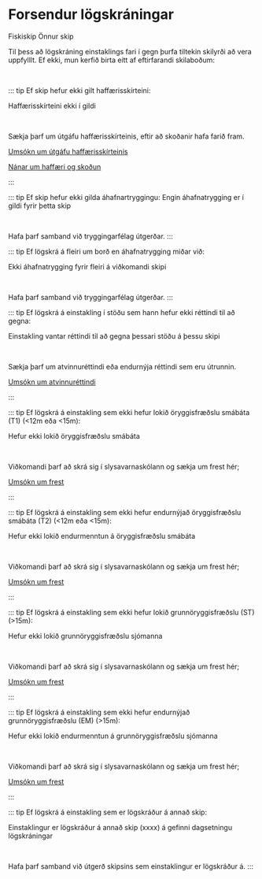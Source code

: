 # Forsendur lögskráningar

<span class="badge yellow">Fiskiskip</span>
<span class="badge blue ml-3">Önnur skip</span>


Til þess að lögskráning einstaklings fari í gegn þurfa tiltekin skilyrði að vera uppfylllt. Ef ekki, mun kerfið birta eitt af eftirfarandi skilaboðum:

<br/>

::: tip Ef skip hefur ekki gilt haffærisskírteini:

<span class="badge yellow-l">Haffærisskírteini ekki í gildi</span>

<br/>

Sækja þarf um útgáfu haffærisskírteinis, eftir að skoðanir hafa farið fram.

[Umsókn um útgáfu haffærisskírteinis](https://eydublod.samgongustofa.is/20635888850250541156)

[Nánar um haffæri og skoðun](https://www.samgongustofa.is/siglingar/krofur-til-skipa/haffaeri-og-skodun)

:::


::: tip Ef skip hefur ekki gilda áhafnartryggingu:
<span class="badge yellow-l">Engin áhafnatrygging er í gildi fyrir þetta skip</span>

<br/>

Hafa þarf samband við tryggingarfélag útgerðar.
:::


::: tip Ef lögskrá á fleiri um borð en áhafnatrygging miðar við:

<span class="badge yellow-l">Ekki áhafnatrygging fyrir fleiri á viðkomandi skipi</span>

<br/>

Hafa þarf samband við tryggingarfélag útgerðar.
:::



::: tip Ef lögskrá á einstakling í stöðu sem hann hefur ekki réttindi til að gegna:

<span class="badge yellow-l">Einstakling vantar réttindi til að gegna þessari stöðu á þessu skipi
</span>

<br/>

Sækja þarf um atvinnuréttindi eða endurnýja réttindi sem eru útrunnin.

[Umsókn um atvinnuréttindi](https://innskraning.island.is/?id=eydubl.samgongustofa.is&Au-thID=e1311348-7944-4ac2-a938-4a4aefaa7244)

:::


::: tip Ef lögskrá á einstakling sem ekki hefur lokið öryggisfræðslu smábáta (T1) (<12m eða <15m):

<span class="badge yellow-l">Hefur ekki lokið öryggisfræðslu smábáta</span>

<br/>

Viðkomandi þarf að skrá sig í slysavarnaskólann og sækja um frest hér;

[Umsókn um frest](https://eydublod.samgongustofa.is/26635894123012325331)

:::


::: tip Ef lögskrá á einstakling sem ekki hefur endurnýjað öryggisfræðslu smábáta (T2) (<12m eða <15m):

<span class="badge yellow-l">Hefur ekki lokið endurmenntun á öryggisfræðslu smábáta</span>

<br/>

Viðkomandi þarf að skrá sig í slysavarnaskólann og sækja um frest hér;

[Umsókn um frest](https://eydublod.samgongustofa.is/26635894123012325331)

:::



::: tip Ef lögskrá á einstakling sem ekki hefur lokið grunnöryggisfræðslu (ST) (>15m):

<span class="badge yellow-l">Hefur ekki lokið grunnöryggisfræðslu sjómanna</span>

<br/>

Viðkomandi þarf að skrá sig í slysavarnaskólann og sækja um frest hér;

[Umsókn um frest](https://eydublod.samgongustofa.is/26635894123012325331)

:::



::: tip Ef lögskrá á einstakling sem ekki hefur endurnýjað grunnöryggisfræðslu (EM) (>15m):

<span class="badge yellow-l">Hefur ekki lokið endurmenntun á grunnöryggisfræðslu sjómanna</span>

<br/>

Viðkomandi þarf að skrá sig í slysavarnaskólann og sækja um frest hér;

[Umsókn um frest](https://eydublod.samgongustofa.is/26635894123012325331)

:::



::: tip Ef lögskrá á einstakling sem er lögskráður á annað skip:

<span class="badge yellow-l">Einstaklingur er lögskráður á annað skip (xxxx) á gefinni dagsetningu lögskráningar</span>

<br/>

Hafa þarf samband við útgerð skipsins sem einstaklingur er lögskráður á.
:::